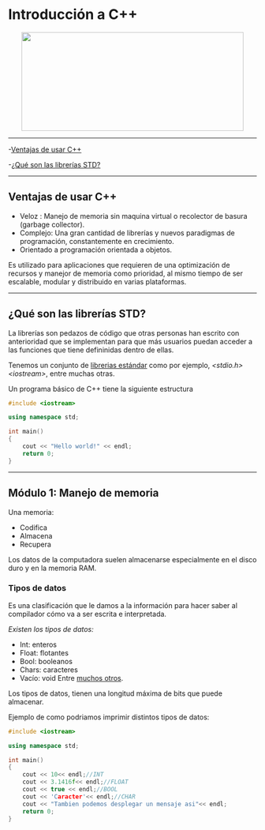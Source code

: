 # Introducción a C++
<div align="center">
    <img src="https://upload.wikimedia.org/wikipedia/commons/1/18/ISO_C%2B%2B_Logo.svg" width="450" height="200" >
</div>

---

  -[Ventajas de usar C++](#ventajas-de-usar-c)
  
  -[¿Qué son las librerías STD?](#qué-son-las-librerías-std)

---

## Ventajas de usar C++
  * Veloz : Manejo de memoria sin maquina virtual o recolector de basura (garbage collector).
  * Complejo: Una gran cantidad de librerías y nuevos paradigmas de programación, constantemente en crecimiento.
  * Orientado a programación orientada a objetos.
 
Es utilizado para aplicaciones que requieren de una optimización de recursos y manejor de memoria como prioridad, al mismo tiempo de ser escalable, modular y distribuido en varias plataformas.

---
## ¿Qué son las librerías STD?

La librerías son pedazos de código que otras personas han escrito con anterioridad que se implementan para que más usuarios puedan acceder a las funciones que tiene defininidas dentro de ellas.

Tenemos un conjunto de [librerias estándar](https://www.ecured.cu/Librer%C3%ADa_Est%C3%A1ndar_C%2B%2B) como por ejemplo, *\<stdio.h>* *\<iostream>*, entre muchas otras.

Un programa básico de C++ tiene la siguiente estructura

```c++
#include <iostream>

using namespace std;

int main()
{
    cout << "Hello world!" << endl;
    return 0;
}
```
---
## Módulo 1: Manejo de memoria

Una memoria:
* Codifica
* Almacena
* Recupera

Los datos de la computadora suelen almacenarse especialmente en el disco duro y en la memoria RAM.

### Tipos de datos 

Es una clasificación que le damos a la información para hacer saber al compilador cómo va a ser escrita e interpretada.

*Existen los tipos de datos:*
* Int: enteros
* Float: flotantes
* Bool: booleanos
* Chars: caracteres 
* Vacío: void
Entre [muchos otros](https://en.wikibooks.org/wiki/C%2B%2B_Programming/Programming_Languages/C%2B%2B/Code/Statements/Variables/Type/Data_Types).

Los tipos de datos, tienen una longitud máxima de bits que puede almacenar.

Ejemplo de como podriamos imprimir distintos tipos de datos:

```c++
#include <iostream>

using namespace std;

int main()
{
    cout << 10<< endl;//INT
    cout << 3.1416f<< endl;//FLOAT
    cout << true << endl;//BOOL
    cout << 'Caracter'<< endl;//CHAR 
    cout << "Tambien podemos desplegar un mensaje asi"<< endl;
    return 0;
}
```
